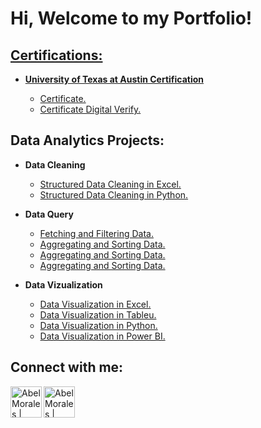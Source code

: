 <h1>Hi, Welcome to my Portfolio! <br/><a href="[Data_Analytics_Essentials](https://github.com/alexcartex1101/Data-Analytics-Portfolio/Data_Analytics_Essentials.md)">
  
</h1>

<h2>Certifications:</h2>

- <b> University of Texas at Austin Certification </b>

  - [Certificate.](https://github.com/alexcartex1101/Data-Analytics-Portfolio/blob/main/Data_Analytics_Essentials_Certificate.pdf)
  - [Certificate Digital Verify.](https://la.utexas.edu/texasexeced/digitalVerification.html?key=PxhVW)

<h2>Data Analytics Projects:</h2>

- <b> Data Cleaning </b>
  - [Structured Data Cleaning in Excel.](https://github.com/alexcartex1101/Data-Analytics-Portfolio/blob/main/in_process.md)
  - [Structured Data Cleaning in Python.](https://github.com/alexcartex1101/Data-Analytics-Portfolio/blob/main/in_process.md)

- <b> Data Query </b>
  - [Fetching and Filtering Data.](https://github.com/alexcartex1101/Data-Analytics-Portfolio/blob/main/MySQLWorkbench)
  - [Aggregating and Sorting Data.](https://github.com/alexcartex1101/Data-Analytics-Portfolio/blob/main/in_process.md)
  - [Aggregating and Sorting Data.](https://github.com/alexcartex1101/Data-Analytics-Portfolio/blob/main/in_process.md)
  - [Aggregating and Sorting Data.](https://github.com/alexcartex1101/Data-Analytics-Portfolio/blob/main/in_process.md)


- <b> Data Vizualization </b>
  - [Data Visualization in Excel.](https://github.com/alexcartex1101/Data-Analytics-Portfolio/blob/main/in_process.md)
  - [Data Visualization in Tableu.](https://github.com/alexcartex1101/Data-Analytics-Portfolio/blob/main/in_process.md)
  - [Data Visualization in Python.](https://github.com/alexcartex1101/Data-Analytics-Portfolio/blob/main/in_process.md)
  - [Data Visualization in Power BI.](https://github.com/alexcartex1101/Data-Analytics-Portfolio/blob/main/in_process.md)


<h2>Connect with me:</h2>

[<img align="left" alt="AbelMorales | LinkedIn" width="50" src="https://cdn.jsdelivr.net/npm/simple-icons@v3/icons/linkedin.svg" />][linkedin]
[<img align="left" alt="AbelMorales | Instagram" width="50px" src="https://cdn.jsdelivr.net/npm/simple-icons@v3/icons/instagram.svg" />][instagram]

[linkedin]: https://linkedin.com/in/aabelmorales
[instagram]: https://www.instagram.com/ab_utt/
